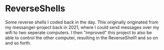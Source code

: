 # ReverseShells
Some reverse shells I coded back in the day.
This originally originated from my messanger-project back in 2021, where I could send messages over my wifi to two seperate computers.
I then "improved" this project to also be able to control the other computer, resulting in the ReverseShell1 and so on and so forth. 
